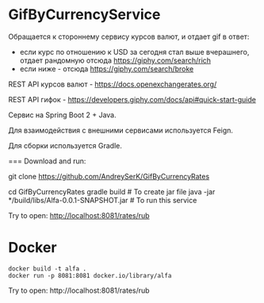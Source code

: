 GifByCurrencyService
====

Обращается к стороннему сервису курсов валют, и отдает gif в ответ:
- если курс по отношению к USD за сегодня стал выше вчерашнего, отдает рандомную отсюда https://giphy.com/search/rich 
- если ниже - отсюда https://giphy.com/search/broke 

REST API курсов валют - https://docs.openexchangerates.org/ 

REST API гифок - https://developers.giphy.com/docs/api#quick-start-guide 

Сервис на Spring Boot 2 + Java.

Для взаимодействия с внешними сервисами используется Feign.

Для сборки используется Gradle.


===
Download and run:

git clone https://github.com/AndreySerK/GifByCurrencyRates

cd GifByCurrencyRates
gradle build  # To create jar file
java -jar */build/libs/Alfa-0.0.1-SNAPSHOT.jar # To run this service


Try to open: [http://localhost:8081/rates/rub](http://localhost:8081/rates/rub)

Docker
===

    docker build -t alfa .
    docker run -p 8081:8081 docker.io/library/alfa

Try to open: http://localhost:8081/rates/rub
